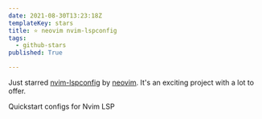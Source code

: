 ```yaml
---
date: 2021-08-30T13:23:18Z
templateKey: stars
title: ⭐ neovim nvim-lspconfig
tags:
  - github-stars
published: True

---
```


Just starred [nvim-lspconfig](https://github.com/neovim/nvim-lspconfig) by [neovim](https://github.com/neovim). It's an exciting project with a lot to offer.

Quickstart configs for Nvim LSP
